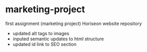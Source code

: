 # marketing-project
first assignment (marketing project)
Horiseon website repository
- updated alt tags to images
- inputed semantic updates to html structure
- updated id link to SEO section
